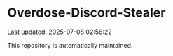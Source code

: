 # Overdose-Discord-Stealer

Last updated: 2025-07-08 02:56:22

This repository is automatically maintained.
